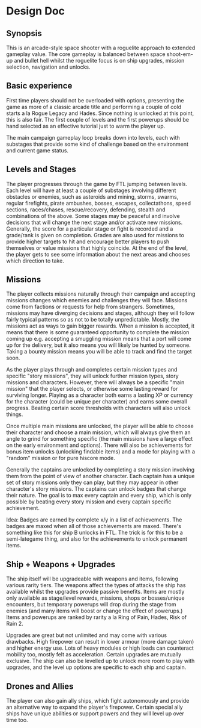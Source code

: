 # Design Doc

## Synopsis

This is an arcade-style space shooter with a roguelite approach to extended gameplay value. The core gameplay is balanced between space shoot-em-up and bullet hell whilst the roguelite focus is on ship upgrades, mission selection, navigation and unlocks.

## Basic experience

First time players should not be overloaded with options, presenting the game as more of a classic arcade title and performing a couple of cold starts a la Rogue Legacy and Hades. Since nothing is unlocked at this point, this is also fair. The first couple of levels and the first powerups should be hand selected as an effective tutorial just to warm the player up.

The main campaign gameplay loop breaks down into levels, each with substages that provide some kind of challenge based on the environment and current game status.

## Levels and Stages

The player progresses through the game by FTL jumping between levels. Each level will have at least a couple of substages involving different obstacles or enemies, such as asteroids and mining, storms, swarms, regular firefights, pirate ambushes, bosses, escapes, collectathons, speed sections, races/chases, rescue/recovery, defending, stealth and combinations of the above. Some stages may be peaceful and involve decisions that will change the next stage and/or activate new missions. Generally, the score for a particular stage or fight is recorded and a grade/rank is given on completion. Grades are also used for missions to provide higher targets to hit and encourage better players to push themselves or value missions that highly coincide. At the end of the level, the player gets to see some information about the next areas and chooses which direction to take.

## Missions

The player collects missions naturally through their campaign and accepting missions changes which enemies and challenges they will face. Missions come from factions or requests for help from strangers. Sometimes, missions may have diverging decisions and stages, although they will follow fairly typical patterns so as not to be totally unpredictable. Mostly, the missions act as ways to gain bigger rewards. When a mission is accepted, it means that there is some guaranteed opportunity to complete the mission coming up e.g. accepting a smuggling mission means that a port will come up for the delivery, but it also means you will likely be hunted by someone. Taking a bounty mission means you will be able to track and find the target soon.

As the player plays through and completes certain mission types and specific "story missions", they will unlock further mission types, story missions and characters. However, there will always be a specific "main mission" that the player selects, or otherwise some lasting reward for surviving longer. Playing as a character both earns a lasting XP or currency for the character (could be unique per character) and earns some overall progress. Beating certain score thresholds with characters will also unlock things.

Once multiple main missions are unlocked, the player will be able to choose their character and choose a main mission, which will always give them an angle to grind for something specific (the main missions have a large effect on the early environment and options). There will also be achievements for bonus item unlocks (unlocking findable items) and a mode for playing with a "random" mission or for pure hiscore mode.

Generally the captains are unlocked by completing a story mission involving them from the point of view of another character. Each captain has a unique set of story missions only they can play, but they may appear in other character's story missions. The captains can unlock badges that change their nature. The goal is to max every captain and every ship, which is only possible by beating every story mission and every captain specific achievement.

Idea: Badges are earned by complete x/y in a list of achievements. The badges are maxed when all of those achievements are maxed. There's something like this for ship B unlocks in FTL. The trick is for this to be a semi-lategame thing, and also for the achievements to unlock permanent items.

## Ship + Weapons + Upgrades

The ship itself will be upgradeable with weapons and items, following various rarity tiers. The weapons affect the types of attacks the ship has available whilst the upgrades provide passive benefits. Items are mostly only available as stage/level rewards, missions, shops or bosses/unique encounters, but temporary powerups will drop during the stage from enemies (and many items will boost or change the effect of powerups.) Items and powerups are ranked by rarity a la Ring of Pain, Hades, Risk of Rain 2.

Upgrades are great but not unlimited and may come with various drawbacks. High firepower can result in lower armour (more damage taken) and higher energy use. Lots of heavy modules or high loads can counteract mobility too, mostly felt as acceleration. Certain upgrades are mutually exclusive. The ship can also be levelled up to unlock more room to play with upgrades, and the level up options are specific to each ship and captain.

## Drones and Allies

The player can also gain ally ships, which fight autonomously and provide an alternative way to expand the player's firepower. Certain special ally ships have unique abilities or support powers and they will level up over time too.